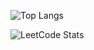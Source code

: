 ![Top Langs](https://github-readme-stats.vercel.app/api/top-langs/?username=Luzivog&layout=compact)

![LeetCode Stats](https://leetcode.card.workers.dev/Luzivog?theme=dark&font=baloo&extension=null)
